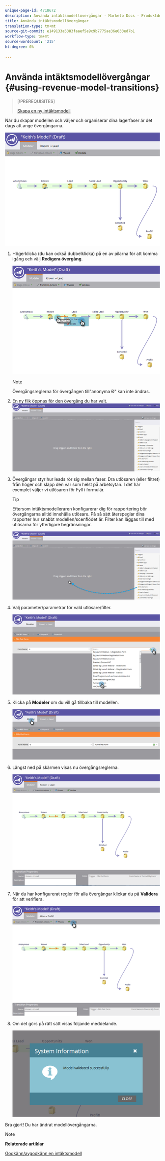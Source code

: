 ```yaml
---
unique-page-id: 4718672
description: Använda intäktsmodellövergångar - Marketo Docs - Produktdokumentation
title: Använda intäktsmodellövergångar
translation-type: tm+mt
source-git-commit: e149133a5383faaef5e9c9b7775ae36e633ed7b1
workflow-type: tm+mt
source-wordcount: '215'
ht-degree: 0%

---
```



# Använda intäktsmodellövergångar {#using-revenue-model-transitions}

>[!PREREQUISITES]
>
>[Skapa en ny intäktsmodell](create-a-new-revenue-model.md)

När du skapar modellen och väljer och organiserar dina lagerfaser är det dags att ange övergångarna.

![](assets/one-2.png)

1. Högerklicka (du kan också dubbelklicka) på en av pilarna för att komma igång och välj **Redigera övergång**.

   ![](assets/two-2.png)

   >[!NOTE]
   >
   >Övergångsreglerna för övergången till&quot;anonyma Ð&quot; kan inte ändras.

1. En ny flik öppnas för den övergång du har valt.   ![](assets/three-1.png)
1. Övergångar styr hur leads rör sig mellan faser. Dra utlösaren (eller filtret) från höger och släpp den var som helst på arbetsytan. I det här exemplet väljer vi utlösaren för Fyll i formulär.

   >[!TIP]
   >
   >Eftersom intäktsmodelleraren konfigurerar dig för rapportering bör övergångarna alltid innehålla utlösare. På så sätt återspeglar dina rapporter hur snabbt modellen/scenflödet är. Filter kan läggas till med utlösarna för ytterligare begränsningar.

   ![](assets/four-2.png)

1. Välj parameter/parametrar för vald utlösare/filter.

   ![](assets/five-2.png)

1. Klicka på **Modeler** om du vill gå tillbaka till modellen.

   ![](assets/six.png)

1. Längst ned på skärmen visas nu övergångsreglerna.

   ![](assets/seven.png)

1. När du har konfigurerat regler för alla övergångar klickar du på **Validera** för att verifiera.

   ![](assets/eight.png)

1. Om det görs på rätt sätt visas följande meddelande.

   ![](assets/nine.png)

Bra gjort! Du har ändrat modellövergångarna.

>[!NOTE]
>
>**Relaterade artiklar**
>
>[Godkänn/avgodkänn en intäktsmodell](approve-unapprove-a-revenue-model.md)
